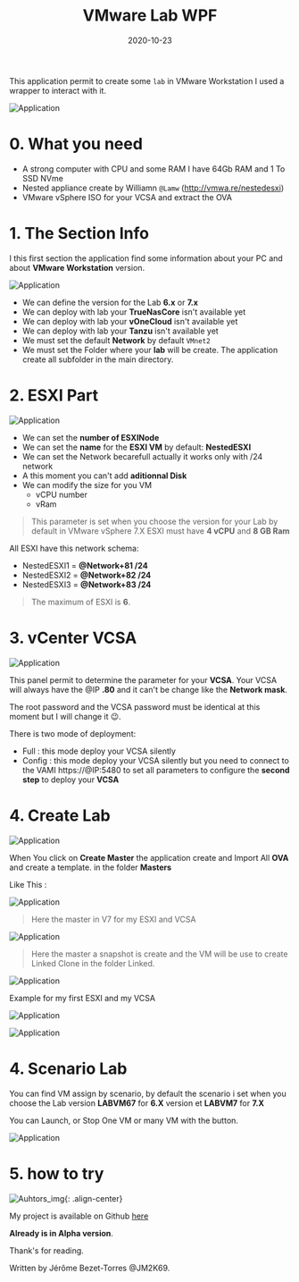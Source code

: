 ﻿---
layout: single
title: "VMware Lab WPF"
date: 2020-10-23
tags: 
  - Powershell
  - XAML
  - VMware
  - Mahapps
categories:
  - Powershell
  - HomeLab
published: true
comments: true
author_profile: true
header:
  teaserlogo:
  teaser: ''
  image: img/headers/geran-de-klerk-148428_edit.jpg
  caption:
gallery:

  - image_path: ''
    url: ''
    title: ''
toc: true
toc_sticky: true
toc_label: "Table of content"
---

This application permit to create some `lab` in VMware Workstation I used a wrapper to interact with it.

![Application](/img/WPF_VMWare.PNG)
# 0. What you need

* A strong computer with CPU and some RAM I have 64Gb RAM and 1 To SSD NVme
* Nested appliance create by Williamn `@Lamw` (http://vmwa.re/nestedesxi) 
* VMware vSphere ISO for your VCSA and extract the OVA


# 1. The Section Info

I this first section the application find some information about your PC and about **VMware Workstation** version.

![Application](/img/WPF_VMWare2.PNG)

* We can define the version for the Lab **6.x** or **7.x**
* We can deploy with lab your **TrueNasCore** isn't available yet
* We can deploy with lab your **vOneCloud** isn't available yet
* We can deploy with lab your **Tanzu** isn't available yet
* We must set the default **Network** by default `VMnet2`
* We must set the Folder where your **lab** will be create. The application create all subfolder in the main directory.



# 2. ESXI Part

![Application](/img/WPF_VMWare3.PNG)

* We can set the **number of ESXINode**
* We can set the **name** for the **ESXI VM** by default: **NestedESXI**
* We can set the Network becarefull actually it works only with /24 network
* A this moment you can't add **aditionnal Disk**
* We can modify the size for you VM 
    * vCPU number
    * vRam 

>This parameter is set when you choose the version for your Lab by default in VMware vSphere 7.X ESXI must have **4 vCPU** and **8 GB Ram**

All ESXI have this network schema:

* NestedESXI1 = **@Network+81 /24**
* NestedESXI2 = **@Network+82 /24**
* NestedESXI3 = **@Network+83 /24**

>The maximum of ESXI is **6**.

# 3. vCenter VCSA

![Application](/img/WPF_VMWare4.PNG)

This panel permit to determine the parameter for your **VCSA**. Your VCSA will always have the @IP **.80** and it can't be change like the **Network mask**.

The root password and the VCSA password must be identical at this moment but I will change it 😉.

There is two mode of deployment:
* Full : this mode deploy your VCSA silently
* Config : this mode deploy your VCSA silently but you need to connect to the VAMI https://@IP:5480 to set all parameters to configure the **second step** to deploy your **VCSA**

# 4. Create Lab

![Application](/img/WPF_VMWare5.PNG)

When You click on **Create Master** the application create and Import All **OVA** and create a template. in the folder **Masters**

Like This :

![Application](/img/WPF_VMWare6.PNG)

>Here the master in V7 for my ESXI and VCSA

![Application](/img/WPF_VMWare6a.PNG)

>Here the master a snapshot is create and the VM will be use to create Linked Clone in the folder Linked.

![Application](/img/WPF_VMWare6b.PNG)

Example for my first ESXI and my VCSA 

![Application](/img/WPF_VMWare6c.PNG)

![Application](/img/WPF_VMWare6d.PNG)

# 4. Scenario Lab

You can find VM assign by scenario, by default the scenario i set when you choose the Lab version **LABVM67** for **6.X** version et **LABVM7** for **7.X**

You can Launch, or Stop One VM or many VM with the button.


![Application](/img/WPF_VMWare7.PNG)

# 5. how to try


![Auhtors_img](/img/Git1.png){: .align-center}

My project is available on Github [here](https://github.com/JM2K69/VMware-Lab-WPF)

**Already is in Alpha version**.

Thank's for reading.

Written by Jérôme Bezet-Torres @JM2K69.
